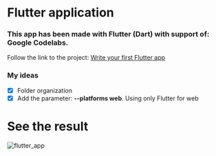 # Flutter application

### This app has been made with Flutter (Dart) with support of: Google Codelabs.

Follow the link to the project: [Write your first Flutter app](https://docs.flutter.dev/get-started/codelab)

### My ideas

- [X] Folder organization
- [X] Add the parameter: **--platforms web**. Using only Flutter for web

# See the result
![flutter_app](https://github.com/daniellucas04/first-flutter-app/assets/97129532/a420bbab-c3bd-4b51-b3f5-ca92ec3a4022)
